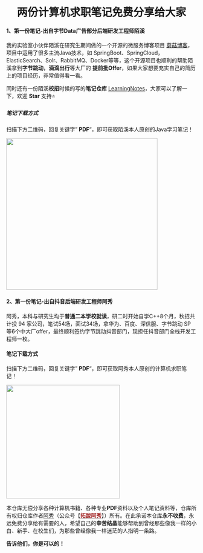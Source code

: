 <h1 align="center">两份计算机求职笔记免费分享给大家</h1>

#### 1、第一份笔记-出自字节Data广告部分后端研发工程师陌溪

我的实验室小伙伴陌溪在研究生期间做的一个开源的微服务博客项目 [蘑菇博客](https://gitee.com/moxi159753/mogu_blog_v2)，项目中运用了很多主流Java技术，如 SpringBoot、SpringCloud，ElasticSearch、Solr、RabbitMQ、Docker等等，这个开源项目也顺利的帮助陌溪拿到**字节跳动**，**滴滴出行**等大厂的 **提前批Offer**，如果大家想要充实自己的简历上的项目经历，非常值得看一看。

同时还有一份陌溪**校招**时候的写的**笔记仓库** [LearningNotes](https://gitee.com/moxi159753/LearningNotes)，大家可以了解一下，欢迎 **Star** 支持⭐ 

##### 笔记下载方式

扫描下方二维码，回复关键字” **PDF**“，即可获取陌溪本人原创的Java学习笔记！

<img src="https://axiu-image-bed.oss-cn-shanghai.aliyuncs.com/img/202203261424019.png" style="width:400px;" />



#### 2、第一份笔记-出自抖音后端研发工程师阿秀

阿秀，本科与研究生均于**普通二本学校就读**，研二时开始自学C++8个月，秋招共计投 94 家公司，笔试54场，面试34场，拿华为、百度、深信服、字节跳动 SP 等6个中大厂offer，最终顺利签约字节跳动抖音部门，现担任抖音部门全栈开发工程师一枚。

#### 笔记下载方式

扫描下方二维码，回复关键字” **PDF**“，即可获取阿秀本人原创的计算机求职笔记！

<img src="https://axiu-image-bed.oss-cn-shanghai.aliyuncs.com/img/202203261416899.png" style="width:300px;" />

 

本仓库无偿分享各种计算机书籍、各种专业**PDF**资料以及个人笔记资料等，仓库所有权归仓库作者[阿秀](https://mp.weixin.qq.com/s/gRw25aRFBVB0lUhBAJqV5g)（公众号【[<font color="#a52a2a">**拓跋阿秀**</font>](https://mp.weixin.qq.com/s/gRw25aRFBVB0lUhBAJqV5g)】）所有。在此承诺本仓库**永不收费**，永远免费分享给有需要的人，希望自己的**幸苦结晶**能够帮助到曾经那些像我一样的小白、新手、在校生们，为那些曾经像我一样迷茫的人指明一条路。 

**告诉他们，你是可以的！**